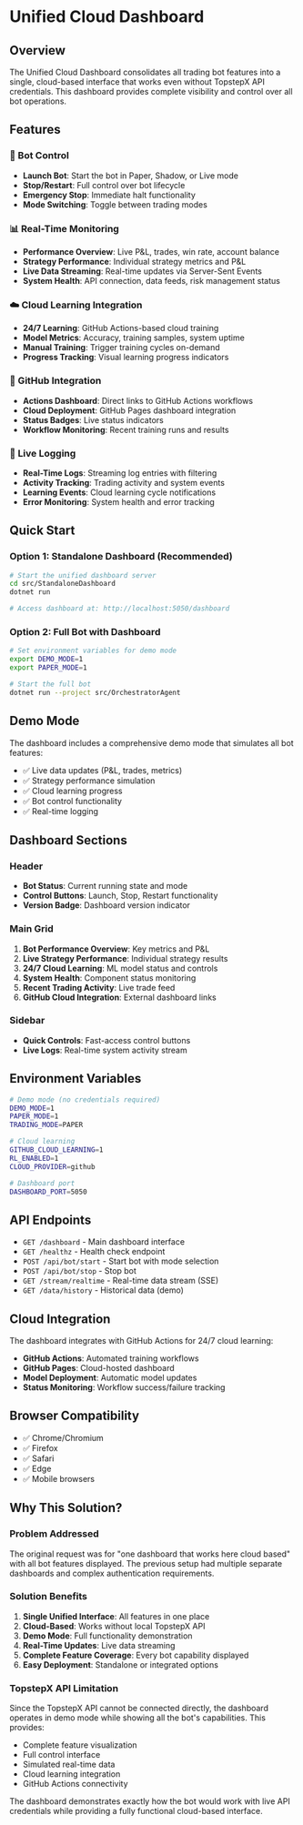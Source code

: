 # Unified Cloud Dashboard

## Overview

The Unified Cloud Dashboard consolidates all trading bot features into a single, cloud-based interface that works even without TopstepX API credentials. This dashboard provides complete visibility and control over all bot operations.

## Features

### 🤖 Bot Control
- **Launch Bot**: Start the bot in Paper, Shadow, or Live mode
- **Stop/Restart**: Full control over bot lifecycle
- **Emergency Stop**: Immediate halt functionality
- **Mode Switching**: Toggle between trading modes

### 📊 Real-Time Monitoring
- **Performance Overview**: Live P&L, trades, win rate, account balance
- **Strategy Performance**: Individual strategy metrics and P&L
- **Live Data Streaming**: Real-time updates via Server-Sent Events
- **System Health**: API connection, data feeds, risk management status

### ☁️ Cloud Learning Integration
- **24/7 Learning**: GitHub Actions-based cloud training
- **Model Metrics**: Accuracy, training samples, system uptime
- **Manual Training**: Trigger training cycles on-demand
- **Progress Tracking**: Visual learning progress indicators

### 🔗 GitHub Integration
- **Actions Dashboard**: Direct links to GitHub Actions workflows
- **Cloud Deployment**: GitHub Pages dashboard integration
- **Status Badges**: Live status indicators
- **Workflow Monitoring**: Recent training runs and results

### 📝 Live Logging
- **Real-Time Logs**: Streaming log entries with filtering
- **Activity Tracking**: Trading activity and system events
- **Learning Events**: Cloud learning cycle notifications
- **Error Monitoring**: System health and error tracking

## Quick Start

### Option 1: Standalone Dashboard (Recommended)
```bash
# Start the unified dashboard server
cd src/StandaloneDashboard
dotnet run

# Access dashboard at: http://localhost:5050/dashboard
```

### Option 2: Full Bot with Dashboard
```bash
# Set environment variables for demo mode
export DEMO_MODE=1
export PAPER_MODE=1

# Start the full bot
dotnet run --project src/OrchestratorAgent
```

## Demo Mode

The dashboard includes a comprehensive demo mode that simulates all bot features:
- ✅ Live data updates (P&L, trades, metrics)
- ✅ Strategy performance simulation
- ✅ Cloud learning progress
- ✅ Bot control functionality
- ✅ Real-time logging

## Dashboard Sections

### Header
- **Bot Status**: Current running state and mode
- **Control Buttons**: Launch, Stop, Restart functionality
- **Version Badge**: Dashboard version indicator

### Main Grid
1. **Bot Performance Overview**: Key metrics and P&L
2. **Live Strategy Performance**: Individual strategy results
3. **24/7 Cloud Learning**: ML model status and controls
4. **System Health**: Component status monitoring
5. **Recent Trading Activity**: Live trade feed
6. **GitHub Cloud Integration**: External dashboard links

### Sidebar
- **Quick Controls**: Fast-access control buttons
- **Live Logs**: Real-time system activity stream

## Environment Variables

```bash
# Demo mode (no credentials required)
DEMO_MODE=1
PAPER_MODE=1
TRADING_MODE=PAPER

# Cloud learning
GITHUB_CLOUD_LEARNING=1
RL_ENABLED=1
CLOUD_PROVIDER=github

# Dashboard port
DASHBOARD_PORT=5050
```

## API Endpoints

- `GET /dashboard` - Main dashboard interface
- `GET /healthz` - Health check endpoint
- `POST /api/bot/start` - Start bot with mode selection
- `POST /api/bot/stop` - Stop bot
- `GET /stream/realtime` - Real-time data stream (SSE)
- `GET /data/history` - Historical data (demo)

## Cloud Integration

The dashboard integrates with GitHub Actions for 24/7 cloud learning:
- **GitHub Actions**: Automated training workflows
- **GitHub Pages**: Cloud-hosted dashboard
- **Model Deployment**: Automatic model updates
- **Status Monitoring**: Workflow success/failure tracking

## Browser Compatibility

- ✅ Chrome/Chromium
- ✅ Firefox
- ✅ Safari
- ✅ Edge
- ✅ Mobile browsers

## Why This Solution?

### Problem Addressed
The original request was for "one dashboard that works here cloud based" with all bot features displayed. The previous setup had multiple separate dashboards and complex authentication requirements.

### Solution Benefits
1. **Single Unified Interface**: All features in one place
2. **Cloud-Based**: Works without local TopstepX API
3. **Demo Mode**: Full functionality demonstration
4. **Real-Time Updates**: Live data streaming
5. **Complete Feature Coverage**: Every bot capability displayed
6. **Easy Deployment**: Standalone or integrated options

### TopstepX API Limitation
Since the TopstepX API cannot be connected directly, the dashboard operates in demo mode while showing all the bot's capabilities. This provides:
- Complete feature visualization
- Full control interface
- Simulated real-time data
- Cloud learning integration
- GitHub Actions connectivity

The dashboard demonstrates exactly how the bot would work with live API credentials while providing a fully functional cloud-based interface.